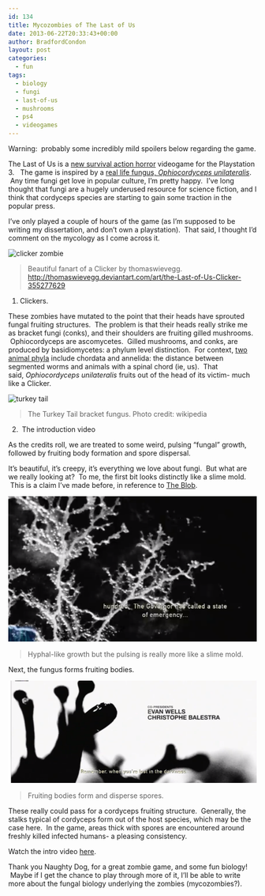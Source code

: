 ```yaml
---
id: 134
title: Mycozombies of The Last of Us
date: 2013-06-22T20:33:43+00:00
author: BradfordCondon
layout: post
categories:
  - fun
tags:
  - biology
  - fungi
  - last-of-us
  - mushrooms
  - ps4
  - videogames
---
```

Warning:  probably some incredibly mild spoilers below regarding the game.

The Last of Us is a [new survival action horror](http://en.wikipedia.org/wiki/The_Last_of_Us) videogame for the Playstation 3.   The game is inspired by a [real life fungus, _Ophiocordyceps unilateralis_](http://thelastofus.wikia.com/wiki/Ophiocordyceps_unilateralis).  Any time fungi get love in popular culture, I&#8217;m pretty happy.  I&#8217;ve long thought that fungi are a hugely underused resource for science fiction, and I think that cordyceps species are starting to gain some traction in the popular press.

I&#8217;ve only played a couple of hours of the game (as I&#8217;m supposed to be writing my dissertation, and don&#8217;t own a playstation).  That said, I thought I&#8217;d comment on the mycology as I come across it.

![clicker zombie](https://i1.wp.com/fc02.deviantart.net/fs70/f/2013/050/4/b/the_last_of_us___clicker_by_thomaswievegg-d5vitz1.jpg)

>Beautiful fanart of a Clicker by thomaswievegg. http://thomaswievegg.deviantart.com/art/the-Last-of-Us-Clicker-355277629

1) Clickers.

These zombies have mutated to the point that their heads have sprouted fungal fruiting structures.  The problem is that their heads really strike me as bracket fungi (conks), and their shoulders are fruiting gilled mushrooms.  Ophiocordyceps are ascomycetes.  Gilled mushrooms, and conks, are produced by basidiomycetes: a phylum level distinction.  For context, [two animal phyla](http://en.wikipedia.org/wiki/Phylum) include chordata and annelida: the distance between segmented worms and animals with a spinal chord (ie, us).  That said, _Ophiocordyceps unilateralis_ fruits out of the head of its victim- much like a Clicker.

![turkey tail](https://i2.wp.com/upload.wikimedia.org/wikipedia/commons/thumb/5/5d/Stumpfungus.jpg/220px-Stumpfungus.jpg)

>The Turkey Tail bracket fungus. Photo credit: wikipedia

2)  The introduction video

As the credits roll, we are treated to some weird, pulsing &#8220;fungal&#8221; growth, followed by fruiting body formation and spore dispersal.

It&#8217;s beautiful, it&#8217;s creepy, it&#8217;s everything we love about fungi.  But what are we really looking at?  To me, the first bit looks distinctly like a slime mold.  This is a claim I&#8217;ve made before, in reference to [The Blob](http://blog.mycology.cornell.edu/2007/10/31/beware-the-slime-mold/).  


![slime mold](/wp-content/uploads/2013/06/screen-shot-2013-06-22-at-4-22-09-pm.png)
>Hyphal-like growth but the pulsing is really more like a slime mold.

Next, the fungus forms fruiting bodies.

![Fruiting bodies form and disperse spores](/wp-content/uploads/2013/06/screen-shot-2013-06-22-at-4-22-43-pm.png)
>Fruiting bodies form and disperse spores.

These really could pass for a cordyceps fruiting structure.  Generally, the stalks typical of cordyceps form out of the host species, which may be the case here.  In the game, areas thick with spores are encountered around freshly killed infected humans- a pleasing consistency.

Watch the intro video [here](http://www.youtube.com/watch?feature=player_detailpage&v=Bbf7UB9yZT4#t=462s).

Thank you Naughty Dog, for a great zombie game, and some fun biology!  Maybe if I get the chance to play through more of it, I&#8217;ll be able to write more about the fungal biology underlying the zombies (mycozombies?).